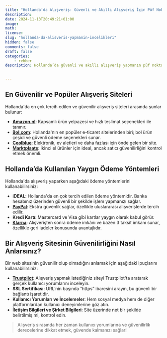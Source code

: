 ```yaml
---
title: "Hollanda’da Alışveriş: Güvenli ve Akıllı Alışveriş İçin Püf Noktaları"
description: 
date: 2024-11-13T20:49:21+01:00
image: 
math: 
license: 
slug: "hollanda-da-alisveris-yapmanin-incelikleri"
hidden: false
comments: false
draft: false
categories:
    - rehber
description: Hollanda’da güvenli ve akıllı alışveriş yapmanın püf noktaları.

 
---
```


<!--more-->

## En Güvenilir ve Popüler Alışveriş Siteleri
Hollanda'da en çok tercih edilen ve güvenilir alışveriş siteleri arasında şunlar bulunur:

- [**Amazon.nl**](https://www.amazon.nl): Kapsamlı ürün yelpazesi ve hızlı teslimat seçenekleri ile tanınır.
- [**Bol.com**](https://www.bol.com): Hollanda'nın en popüler e-ticaret sitelerinden biri; bol ürün çeşidi ve güvenli ödeme seçenekleri sunar.
- [**Coolblue**](https://www.coolblue.nl): Elektronik, ev aletleri ve daha fazlası için önde gelen bir site.
- [**Marktplaats**](https://www.marktplaats.nl): İkinci el ürünler için ideal, ancak satıcı güvenilirliğini kontrol etmek önemli.

## Hollanda’da Kullanılan Yaygın Ödeme Yöntemleri
Hollanda'da alışveriş yaparken aşağıdaki ödeme yöntemlerini kullanabilirsiniz:

- **iDEAL**: Hollanda'da en çok tercih edilen ödeme yöntemidir. Banka hesabınız üzerinden güvenli bir şekilde işlem yapmanızı sağlar.
- [**PayPal**](https://www.paypal.com): Ekstra güvenlik sağlar, özellikle uluslararası alışverişlerde tercih edilir.
- **Kredi Kartı**: Mastercard ve Visa gibi kartlar yaygın olarak kabul görür.
- [**Klarna**](https://www.klarna.com): Alışverişten sonra ödeme imkânı ve bazen 3 taksit imkanı sunar, özellikle geri iadeler konusunda avantajlıdır.

## Bir Alışveriş Sitesinin Güvenilirliğini Nasıl Anlarsınız?
Bir web sitesinin güvenilir olup olmadığını anlamak için aşağıdaki ipuçlarını kullanabilirsiniz:

- [**Trustpilot**](https://www.trustpilot.com): Alışveriş yapmak istediğiniz siteyi Trustpilot'ta aratarak gerçek kullanıcı yorumlarını inceleyin.
- **SSL Sertifikası**: URL’nin başında “https” ibaresini arayın, bu güvenli bir bağlantı işaretidir.
- **Kullanıcı Yorumları ve İncelemeler**: Hem sosyal medya hem de diğer platformlardan kullanıcı deneyimlerine göz atın.
- **İletişim Bilgileri ve Şirket Bilgileri**: Site üzerinde net bir şekilde belirtilmiş mi, kontrol edin.

> Alışveriş sırasında her zaman kullanıcı yorumlarına ve güvenilirlik derecelerine dikkat etmek, güvende kalmanızı sağlar!
